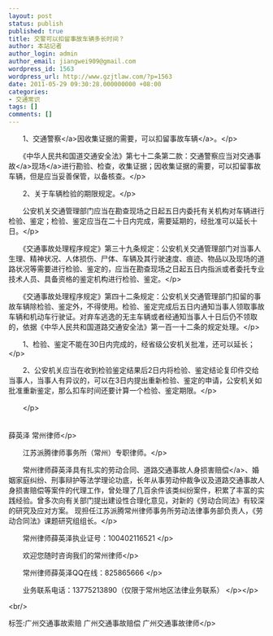 ```yaml
---
layout: post
status: publish
published: true
title: 交警可以扣留事故车辆多长时间？
author: 本站记者
author_login: admin
author_email: jiangwei909@gmail.com
wordpress_id: 1563
wordpress_url: http://www.gzjtlaw.com/?p=1563
date: 2011-05-29 09:30:28.000000000 +08:00
categories:
- 交通常识
tags: []
comments: []
---
```

<p><p>　　1、<a>交通警察<&#47;a>因收集证据的需要，可以扣留事故<a>车辆<&#47;a>。<&#47;p><p>　　《中华人民共和国道交通安全法》第七十二条第二款：交通警察应当对<a><a>交通事故<&#47;a>现场<&#47;a>进行勘验、检查，收集证据；因收集证据的需要，可以扣留事故车辆，但是应当妥善保管，以备核查。<&#47;p><p>　　2、关于车辆检验的期限规定。<&#47;p><p>　　公安机关交通管理部门应当在勘查现场之日起五日内委托有关机构对车辆进行检验、鉴定；检验、鉴定应当在二十日内完成，需要延期的，经批准可以延长十日。<&#47;p><p>　　《交通事故处理程序规定》第三十九条规定：公安机关交通管理部门对当事人生理、精神状况、人体损伤、尸体、车辆及其行驶速度、痕迹、物品以及现场的道路状况等需要进行检验、鉴定的，应当在勘查现场之日起五日内指派或者委托专业技术人员、具备资格的鉴定机构进行检验、鉴定。<&#47;p><p>　　《交通事故处理程序规定》第四十二条规定：公安机关交通管理部门扣留的事故车辆除检验、鉴定外，不得使用。检验、鉴定完成后五日内通知当事人领取事故车辆和机动车行驶证。对弃车逃逸的无主车辆或者经通知当事人十日后仍不领取的，依据《中华人民共和国道路交通安全法》第一百一十二条的规定处理。<&#47;p><p>　　1、检验、鉴定不能在30日内完成的，经省级公安机关批准，还可以延长；<&#47;p><p>　　2、公安机关应当在收到检验鉴定结果后2日内将检验、鉴定结论复印件交给当事人，当事人有异议的，可以在3日内提出重新检验、鉴定的申请，公安机关如批准重新鉴定，那么扣车时间还要计算一个检验、鉴定期限。<&#47;p><p>　　<&#47;p><p>　　<br>薛英泽 常州律师<&#47;p><p>　　江苏派腾律师事务所（常州）专职律师。<&#47;p><p>　　常州律师薛英泽具有扎实的劳动合同、道路<a>交通事故人身损害赔偿<&#47;a>、婚姻家庭纠纷、刑事辩护等法学理论功底，长年从事劳动仲裁争议及道路交通事故人身损害赔偿等案件的代理工作，曾处理了几百余件该类纠纷案件，积累了丰富的实践经验。曾多次向有关部门提出建设性合理化意见，对新的《劳动合同法》有较深的研究及应对方案。 现担任江苏派腾常州律师事务所劳动法律事务部负责人，《劳动合同法》课题研究组组长。<&#47;p><p>　　常州律师薛英泽执业证号：100402116521 <&#47;p><p>　　欢迎您随时咨询我们的常州律师<&#47;p><p>　　常州律师薛英泽QQ在线：825865666 <&#47;p><p>　　业务联系电话：13775213890（仅限于常州地区法律业务联系） <&#47;p><&#47;p><br&#47;><p>标签:广州交通事故索赔 广州交通事故赔偿 广州交通事故律师<&#47;p>
